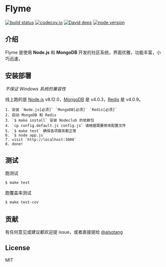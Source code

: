 Flyme
=

[![build status][travis-image]][travis-url]
[![codecov.io][codecov-image]][codecov-url]
[![David deps][david-image]][david-url]
[![node version][node-image]][node-url]

[travis-image]: https://img.shields.io/travis/cnodejs/nodeclub/master.svg?style=flat-square
[travis-url]: https://travis-ci.org/cnodejs/nodeclub
[codecov-image]: https://img.shields.io/codecov/c/github/cnodejs/nodeclub/master.svg?style=flat-square
[codecov-url]: https://codecov.io/github/cnodejs/nodeclub?branch=master
[david-image]: https://img.shields.io/david/cnodejs/nodeclub.svg?style=flat-square
[david-url]: https://david-dm.org/cnodejs/nodeclub
[node-image]: https://img.shields.io/badge/node.js-%3E=_4.2-green.svg?style=flat-square
[node-url]: http://nodejs.org/download/

## 介绍

Flyme 是使用 **Node.js** 和 **MongoDB** 开发的社区系统，界面优雅，功能丰富，小巧迅速，

## 安装部署

*不保证 Windows 系统的兼容性*

线上跑的是 [Node.js](https://nodejs.org) v8.12.0，[MongoDB](https://www.mongodb.org) 是 v4.0.3，[Redis](http://redis.io) 是 v4.0.9。

```
1. 安装 `Node.js[必须]` `MongoDB[必须]` `Redis[必须]`
2. 启动 MongoDB 和 Redis
3. `$ make install` 安装 Nodeclub 的依赖包
4. `cp config.default.js config.js` 请根据需要修改配置文件
5. `$ make test` 确保各项服务都正常
6. `$ node app.js`
7. visit `http://localhost:3000`
8. done!
```

## 测试

跑测试

```bash
$ make test
```

跑覆盖率测试

```bash
$ make test-cov
```

## 贡献

有任何意见或建议都欢迎提 issue，或者直接提给 [@alsotang](https://github.com/html5col)

## License

MIT
